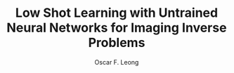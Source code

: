 ---
paperId: 62
author: Oscar F. Leong
publicationauthor: Leong, O. F.
title: Low Shot Learning with Untrained Neural Networks for Imaging Inverse Problems
pdf: Oral_Leong_Oscar.pdf
poster: --
alt: --
type: Oral
topic: FAT
link: --
conference: neurips
year: 2019
tags: neurips-2019-op
location: Vancouver, Canada
---